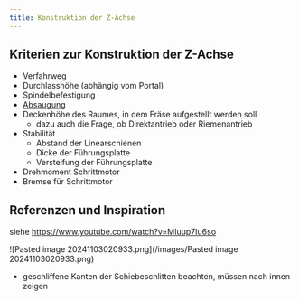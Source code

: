 ```yaml
---
title: Konstruktion der Z-Achse
---
```


## Kriterien zur Konstruktion der Z-Achse

* Verfahrweg
* Durchlasshöhe (abhängig vom Portal)
* Spindelbefestigung
* [Absaugung](absaugung.md)
* Deckenhöhe des Raumes, in dem Fräse aufgestellt werden soll
  * dazu auch die Frage, ob Direktantrieb oder Riemenantrieb
* Stabilität
  * Abstand der Linearschienen
  * Dicke der Führungsplatte
  * Versteifung der Führungsplatte
* Drehmoment Schrittmotor
* Bremse für Schrittmotor

## Referenzen und Inspiration

siehe <https://www.youtube.com/watch?v=MIuup7Iu6so>

![Pasted image 20241103020933.png](/images/Pasted image 20241103020933.png)

* geschliffene Kanten der Schiebeschlitten beachten, müssen nach innen zeigen
